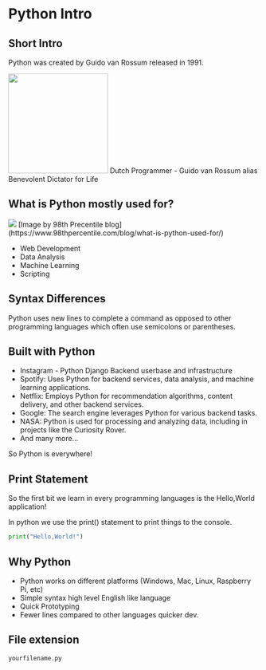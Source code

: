 
# Python Intro 

## Short Intro 
Python was created by Guido van Rossum released in 1991.

<img height=200 src="https://upload.wikimedia.org/wikipedia/commons/thumb/6/6b/Guido_van_Rossum_in_PyConUS24_%28cropped%29.jpg/1200px-Guido_van_Rossum_in_PyConUS24_%28cropped%29.jpg">
Dutch Programmer -
Guido van Rossum alias Benevolent Dictator for Life


## What is Python mostly used for? 

<img src="https://www.98thpercentile.com/hubfs/What%20is%20python%20used%20for.png">
[Image by 98th Precentile blog](https://www.98thpercentile.com/blog/what-is-python-used-for/)

* Web Development 
* Data Analysis
* Machine Learning 
* Scripting 

## Syntax Differences 
Python uses new lines to complete a command as opposed to other programming languages which often use semicolons or parentheses.

## Built with Python
* Instagram - Python Django Backend userbase and infrastructure
* Spotify: Uses Python for backend services, data analysis, and machine learning applications. 
* Netflix: Employs Python for recommendation algorithms, content delivery, and other backend services. 
* Google: The search engine leverages Python for various backend tasks. 
* NASA: Python is used for processing and analyzing data, including in projects like the Curiosity Rover. 
* And many more... 

So Python is everywhere!

## Print Statement 
So the first bit we learn in every programming languages is the Hello,World application! 

In python we use the print() statement to print things to the console. 

```python
print("Hello,World!")
```

## Why Python 
 - Python works on different platforms (Windows, Mac, Linux, Raspberry Pi, etc)
 - Simple syntax high level English like language 
 - Quick Prototyping 
 - Fewer lines compared to other languages quicker dev.

## File extension 
```
yourfilename.py
```
